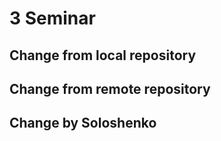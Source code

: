 # 3 Seminar

## Change from local repository

## Change from remote repository

##  Change by Soloshenko
